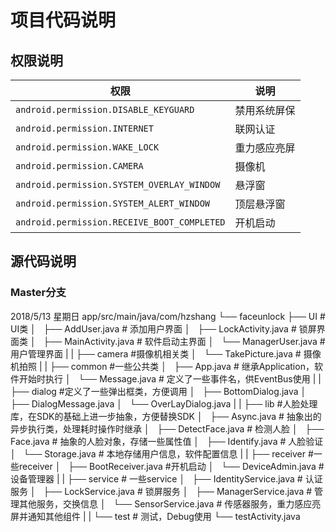 项目代码说明
==========
## 权限说明

|权限|说明|
|---|----|
|`android.permission.DISABLE_KEYGUARD`|禁用系统屏保|
|`android.permission.INTERNET`|联网认证|
|`android.permission.WAKE_LOCK`|重力感应亮屏|
|`android.permission.CAMERA`|摄像机|
|`android.permission.SYSTEM_OVERLAY_WINDOW`|悬浮窗|
|`android.permission.SYSTEM_ALERT_WINDOW`|顶层悬浮窗|
|`android.permission.RECEIVE_BOOT_COMPLETED`|开机启动|

## 源代码说明
### Master分支
2018/5/13 星期日
	app/src/main/java/com/hzshang
	└── faceunlock
	    ├── UI # UI类
	    │   ├── AddUser.java # 添加用户界面
	    │   ├── LockActivity.java # 锁屏界面类
	    │   ├── MainActivity.java # 软件启动主界面
	    │   └── ManagerUser.java # 用户管理界面
	    |
	    |
	    ├── camera #摄像机相关类
	    │   └── TakePicture.java # 摄像机拍照
	    |
	    |
	    ├── common #一些公共类
	    │   ├── App.java # 继承Application，软件开始时执行
	    │   └── Message.java # 定义了一些事件名，供EventBus使用
	    |
	    |
	    ├── dialog #定义了一些弹出框类，方便调用
	    │   ├── BottomDialog.java
	    │   ├── DialogMessage.java
	    │   └── OverLayDialog.java
	    |
	    |
	    ├── lib #人脸处理库，在SDK的基础上进一步抽象，方便替换SDK
	    │   ├── Async.java # 抽象出的异步执行类，处理耗时操作时继承
	    │   ├── DetectFace.java # 检测人脸
	    │   ├── Face.java # 抽象的人脸对象，存储一些属性值
	    │   ├── Identify.java # 人脸验证
	    │   └── Storage.java # 本地存储用户信息，软件配置信息
	    |
	    |
	    ├── receiver #一些receiver
	    │   ├── BootReceiver.java #开机启动
	    │   └── DeviceAdmin.java #设备管理器
	    |
	    |
	    ├── service # 一些service
	    │   ├── IdentityService.java # 认证服务
	    │   ├── LockService.java # 锁屏服务
	    │   ├── ManagerService.java # 管理其他服务，交换信息
	    │   └── SensorService.java # 传感器服务，重力感应亮屏并通知其他组件
	    |
	    |
	    └── test # 测试，Debug使用
	        └── testActivity.java